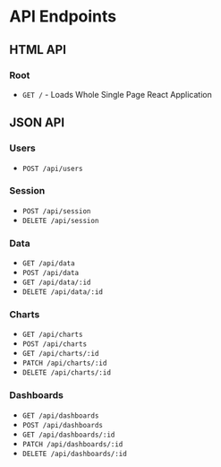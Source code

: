 # API Endpoints

## HTML API

### Root

- `GET /` - Loads Whole Single Page React Application

## JSON API

### Users

- `POST /api/users`

### Session

- `POST /api/session`
- `DELETE /api/session`

### Data

- `GET /api/data`
- `POST /api/data`
- `GET /api/data/:id`
- `DELETE /api/data/:id`

### Charts

- `GET /api/charts`
- `POST /api/charts`
- `GET /api/charts/:id`
- `PATCH /api/charts/:id`
- `DELETE /api/charts/:id`

### Dashboards

- `GET /api/dashboards`
- `POST /api/dashboards`
- `GET /api/dashboards/:id`
- `PATCH /api/dashboards/:id`
- `DELETE /api/dashboards/:id`
